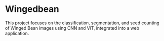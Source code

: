 # Wingedbean
This project focuses on the classification, segmentation, and seed counting of Winged Bean images using CNN and ViT, integrated into a web application.
